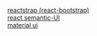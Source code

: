 [reactstrap (react-bootstrap)](https://reactstrap.github.io)  
[react semantic-UI](https://react.semantic-ui.com)  
[material ui](http://www.material-ui.com/)
